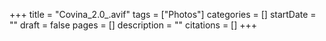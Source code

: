 +++
title = "Covina_2.0_.avif"
tags = ["Photos"]
categories = []
startDate = ""
draft = false
pages = []
description = ""
citations = []
+++
